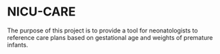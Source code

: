 # NICU-CARE

The purpose of this project is to provide a tool for neonatologists to reference care plans based on gestational age and weights of premature infants.
